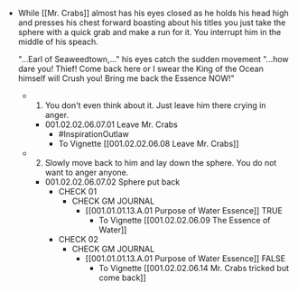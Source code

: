 - While [[Mr. Crabs]] almost has his eyes closed as he holds his head high and presses his chest forward boasting about his titles you just take the sphere with a quick grab and make a run for it. You interrupt him in the middle of his speach.
  
  "…Earl of Seaweedtown,…" his eyes catch the sudden movement "…how dare you! Thief! Come back here or I swear the King of the Ocean himself will Crush you! Bring me back the Essence NOW!"
	- 1. You don't even think about it. Just leave him there crying in anger.
		- 001.02.02.06.07.01 Leave Mr. Crabs
			- #InspirationOutlaw
			- To Vignette [[001.02.02.06.08 Leave Mr. Crabs]]
	- 2. Slowly move back to him and lay down the sphere. You do not want to anger anyone.
		- 001.02.02.06.07.02 Sphere put back
			- CHECK 01
				- CHECK GM JOURNAL
					- [[001.01.01.13.A.01 Purpose of Water Essence]] TRUE
						- To Vignette [[001.02.02.06.09 The Essence of Water]]
			- CHECK 02
				- CHECK GM JOURNAL
					- [[001.01.01.13.A.01 Purpose of Water Essence]] FALSE
						- To Vignette [[001.02.02.06.14 Mr. Crabs tricked but come back]]